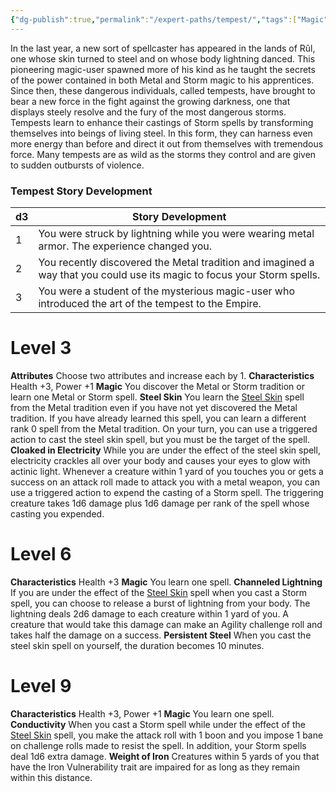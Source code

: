 ```yaml
---
{"dg-publish":true,"permalink":"/expert-paths/tempest/","tags":["Magic"]}
---
```


In the last year, a new sort of spellcaster has appeared in the lands of Rûl, one whose skin turned to steel and on whose body lightning danced. This pioneering magic-user spawned more of his kind as he taught the secrets of the power contained in both Metal and Storm magic to his apprentices. Since then, these dangerous individuals, called tempests, have brought to bear a new force in the fight against the growing darkness, one that displays steely resolve and the fury of the most dangerous storms.
Tempests learn to enhance their castings of Storm spells by transforming themselves into beings of living steel. In this form, they can harness even more energy than before and direct it out from themselves with tremendous force.
Many tempests are as wild as the storms they control and are given to sudden outbursts of violence.
### Tempest Story Development

| d3  | Story Development                                                                                                       |
| --- | ----------------------------------------------------------------------------------------------------------------------- |
| 1   | You were struck by lightning while you were wearing metal armor. The experience changed you.                            |
| 2   | You recently discovered the Metal tradition and imagined a way that you could use its magic to focus your Storm spells. |
| 3   | You were a student of the mysterious magic-user who introduced the art of the tempest to the Empire.                    |
# Level 3
**Attributes** Choose two attributes and increase each by 1.
**Characteristics** Health +3, Power +1
**Magic** You discover the Metal or Storm tradition or learn one Metal or Storm spell.
**Steel Skin** You learn the [Steel Skin](https://sotdl-spell-database.vercel.app/spells/metal/steel-skin/) spell from the Metal tradition even if you have not yet discovered the Metal tradition. If you have already learned this spell, you can learn a different rank 0 spell from the Metal tradition. On your turn, you can use a triggered action to cast the steel skin spell, but you must be the target of the spell.
**Cloaked in Electricity** While you are under the effect of the steel skin spell, electricity crackles all over your body and causes your eyes to glow with actinic light. Whenever a creature within 1 yard of you touches you or gets a success on an attack roll made to attack you with a metal weapon, you can use a triggered action to expend the casting of a Storm spell. The triggering creature takes 1d6 damage plus 1d6 damage per rank of the spell whose casting you expended.
# Level 6
**Characteristics** Health +3
**Magic** You learn one spell.
**Channeled Lightning** If you are under the effect of the [Steel Skin](https://sotdl-spell-database.vercel.app/spells/metal/steel-skin/) spell when you cast a Storm spell, you can choose to release a burst of lightning from your body. The lightning deals 2d6 damage to each creature within 1 yard of you. A creature that would take this damage can make an Agility challenge roll and takes half the damage on a success.
**Persistent Steel** When you cast the steel skin spell on yourself, the duration becomes 10 minutes.
# Level 9
**Characteristics** Health +3, Power +1
**Magic** You learn one spell.
**Conductivity** When you cast a Storm spell while under the effect of the [Steel Skin](https://sotdl-spell-database.vercel.app/spells/metal/steel-skin/) spell, you make the attack roll with 1 boon and you impose 1 bane on challenge rolls made to resist the spell. In addition, your Storm spells deal 1d6 extra damage.
**Weight of Iron** Creatures within 5 yards of you that have the Iron Vulnerability trait are impaired for as long as they remain within this distance.